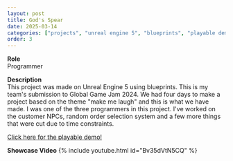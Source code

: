 ```yaml
---
layout: post
title: God's Spear
date: 2025-03-14
categories: ["projects", "unreal engine 5", "blueprints", "playable demo"]
order: 3
---
```


**Role**
<br> Programmer

**Description**
<br>This project was made on Unreal Engine 5 using blueprints. This is my team's
submission to Global Game Jam 2024. We had four days to make a project based on
the theme "make me laugh" and this is what we have made. I was one of the three
programmers in this project. I've worked on the customer NPCs, random order
selection system and a few more things that were cut due to time constraints.

[Click here for the playable demo!](https://ggjv4.s3.us-west-1.amazonaws.com/files/games/2024/406662/exec/Windows_High_V6.zip)

**Showcase Video**
{% include youtube.html id="Bv35dVtN5CQ" %}